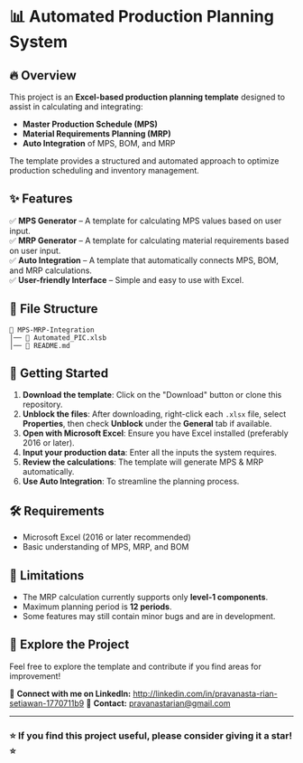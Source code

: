 # 📊 Automated Production Planning System

## 🔥 Overview
This project is an **Excel-based production planning template** designed to assist in calculating and integrating:
- **Master Production Schedule (MPS)**
- **Material Requirements Planning (MRP)**
- **Auto Integration** of MPS, BOM, and MRP

The template provides a structured and automated approach to optimize production scheduling and inventory management.

## ✨ Features
✅ **MPS Generator** – A template for calculating MPS values based on user input.  
✅ **MRP Generator** – A template for calculating material requirements based on user input.  
✅ **Auto Integration** – A template that automatically connects MPS, BOM, and MRP calculations.  
✅ **User-friendly Interface** – Simple and easy to use with Excel.  

## 📂 File Structure
```
📁 MPS-MRP-Integration
│── 📄 Automated_PIC.xlsb
│── 📄 README.md
```

## 🚀 Getting Started
1. **Download the template**: Click on the "Download" button or clone this repository.
2. **Unblock the files**: After downloading, right-click each `.xlsx` file, select **Properties**, then check **Unblock** under the **General** tab if available.
3. **Open with Microsoft Excel**: Ensure you have Excel installed (preferably 2016 or later).
4. **Input your production data**: Enter all the inputs the system requires.
5. **Review the calculations**: The template will generate MPS & MRP automatically.
6. **Use Auto Integration**: To streamline the planning process.

## 🛠️ Requirements
- Microsoft Excel (2016 or later recommended)
- Basic understanding of MPS, MRP, and BOM

## 📌 Limitations
- The MRP calculation currently supports only **level-1 components**.
- Maximum planning period is **12 periods**.
- Some features may still contain minor bugs and are in development.

## 🔗 Explore the Project
Feel free to explore the template and contribute if you find areas for improvement!

📢 **Connect with me on LinkedIn:** http://linkedin.com/in/pravanasta-rian-setiawan-1770711b9 
📩 **Contact:** pravanastarian@gmail.com

---

### ⭐ If you find this project useful, please consider giving it a star! ⭐
